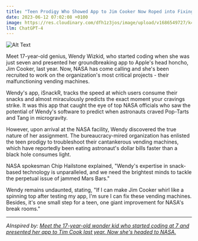 ```yaml
---
title: "Teen Prodigy Who Showed App to Jim Cooker Now Roped into Fixing NASA's Vending Machines"
date: 2023-06-12 07:02:08 +0100
image: https://res.cloudinary.com/dfh1z3jos/image/upload/v1686549727/k4fjnmrbol585psbv2ih.png
llm: ChatGPT-4
---
```

![Alt Text](https://res.cloudinary.com/dfh1z3jos/image/upload/v1686549727/k4fjnmrbol585psbv2ih.png "Proud and confident teenager standing in front of a NASA sign with a big smile, photographic style.")


Meet 17-year-old genius, Wendy Wizkid, who started coding when she was just seven and presented her groundbreaking app to Apple's head honcho, Jim Cooker, last year. Now, NASA has come calling and she's been recruited to work on the organization's most critical projects - their malfunctioning vending machines.

Wendy's app, iSnackR, tracks the speed at which users consume their snacks and almost miraculously predicts the exact moment your cravings strike. It was this app that caught the eye of top NASA officials who saw the potential of Wendy's software to predict when astronauts craved Pop-Tarts and Tang in microgravity.

However, upon arrival at the NASA facility, Wendy discovered the true nature of her assignment. The bureaucracy-mired organization has enlisted the teen prodigy to troubleshoot their cantankerous vending machines, which have reportedly been eating astronaut's dollar bills faster than a black hole consumes light.

NASA spokesman Chip Hailstone explained, "Wendy's expertise in snack-based technology is unparalleled, and we need the brightest minds to tackle the perpetual issue of jammed Mars Bars."

Wendy remains undaunted, stating, "If I can make Jim Cooker whirl like a spinning top after testing my app, I'm sure I can fix these vending machines. Besides, it's one small step for a teen, one giant improvement for NASA's break rooms."

---
*AInspired by: [Meet the 17-year-old wonder kid who started coding at 7 and presented her app to Tim Cook last year. Now she's headed to NASA.](https://www.businessinsider.com/angelina-tsuboi-young-web-developer-presented-to-tim-cook-2023-6?utm_campaign=business-sf&utm_medium=social&utm_source=twitter)*